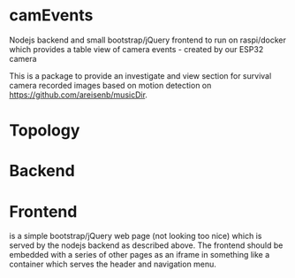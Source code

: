 # camEvents
Nodejs backend and small bootstrap/jQuery frontend to run on raspi/docker which provides a table view of camera events - created by our ESP32 camera

This is a package to provide an investigate and view section for survival camera recorded images based on motion detection on https://github.com/areisenb/musicDir. 

# Topology

# Backend

# Frontend
is a simple bootstrap/jQuery web page (not looking too nice) which is served by the nodejs backend as described above. 
The frontend should be embedded with a series of other pages as an iframe in something like a container which serves the header and navigation menu. 

